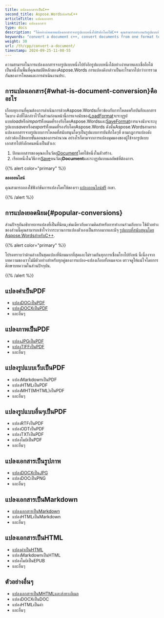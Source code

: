 ```yaml
---
title: แปลงเอกสารเป็นC++
second_title: Aspose.WordsสำหรับC++
articleTitle: แปลงเอกสาร
linktitle: แปลงเอกสาร
type: docs
description: "ได้อย่างง่ายดายแปลงเอกสารจากรูปแบบหนึ่งไปยังอีกโดยใช้C++ คุณสามารถทำงานกับรูปแบบที่นิยมมากที่สุดทั้งหมดเช่นMicrosoft Wordรูปแบบเช่นDOCXหรือDOC,OpenDocumentรูปแบบเช่นODTหรือOTT,รูปแบบเว็บเช่นHTMLหรือXHTML,รูปแบบข้อความเช่นMarkDownหรือTXTและอื่นๆ."
keywords: "convert a document c++, convert documents from one format to another c++, convert to markdown c++, convert pdf to docx C++, convert docx to pdf C++, convert doc to pdf C++, convert a document Aspose for C++"
weight: 30
url: /th/cpp/convert-a-document/
timestamp: 2024-09-25-11-08-55
---
```


ความสามารถในการแปลงเอกสารจากรูปแบบหนึ่งไปยังอีกรูปแบบหนึ่งได้อย่างง่ายดายและเชื่อถือได้เป็นหนึ่งในพื้นที่คุณสมบัติหลักของAspose.Words การแปลงดังกล่าวเป็นอะไรมากไปกว่าการรวมกันของการโหลดและการดำเนินงานประ.

## การแปลงเอกสาร{#what-is-document-conversion}คืออะไร

เกือบทุกงานที่คุณต้องการดำเนินการด้วยAspose.Wordsเกี่ยวข้องกับการโหลดหรือบันทึกเอกสารในบาง ดังที่ได้กล่าวไว้ในส่วนก่อนหน้านี้การแจงนับของ[LoadFormat](https://reference.aspose.com/words/cpp/aspose.words/loadformat/)จะระบุรูปแบบ*load*หรือ*import*ทั้งหมดที่รองรับโดยAspose.Wordsและ[SaveFormat](https://reference.aspose.com/words/cpp/aspose.words/saveformat/)การแจงนับจะระบุรูปแบบ*save*หรือ*export*ทั้งหมดที่รองรับโดยAspose.Words ดังนั้นAspose.Wordsสามารถแปลงเอกสารจากรูปแบบการโหลดที่สนับสนุนใดๆเป็นรูปแบบการบันทึกใดๆที่ ตามกฎการแปลงดังกล่าวต้องใช้หลายขั้นตอนของการคำนวณ อย่างไรก็ตามจากการแปลงมุมมองของผู้ใช้จากรูปแบบเอกสารไปยังอีกคนหนึ่งเป็นตัวเอ:

1. ป้อนเอกสารของคุณลงในวัตถุ[Document](https://reference.aspose.com/words/cpp/class/aspose.words.document)โดยใช้หนึ่งในตัวสร้าง.
1. เรียกหนึ่งในวิธีการ[Save](https://reference.aspose.com/words/cpp/class/aspose.words.saving.save_output_parameters)บนวัตถุ**Document**และระบุรูปแบบผลลัพธ์ที่ต้องการ.

{{% alert color="primary" %}}

**ลองออนไลน์**

คุณสามารถลองใช้ฟังก์ชันการแปลงโดยใช้ของเรา [แปลงออนไลน์ฟรี](https://products.aspose.app/words/conversion) กเขา.

{{% /alert %}}

## การแปลงยอดนิยม{#popular-conversions}

ส่วนปัจจุบันอธิบายการแปลงที่เป็นที่นิยม,เช่นเดียวกับความคิดสำหรับการทำงานร่วมกับบาง ใช้ตัวอย่างของส่วนนี้คุณสามารถเข้าใจว่ากระบวนการแปลงตัวเองเป็นสากลมากและมีจุ [รูปแบบที่สนับสนุนโดย Aspose.WordsสำหรับC++](/words/cpp/supported-document-formats/).

{{% alert color="primary" %}}

โปรดทราบว่าด้านล่างเป็นชุดแปลงที่นิยมมากที่สุดและไม่รวมกันทุกการเชื่อมโยงไปยังหน้ นี้เนื่องจากบทความของเราไม่มีตัวอย่างสำหรับทุกคู่ของการแปลง–แปลงเกือบทั้งหมดจะค ตรวจดูให้แน่ใจโดยการศึกษาบทความในส่วนปัจจุบัน.

{{% /alert %}}

<div class="row">
	<div class="col-md-6">
		<h2>แปลงคำเป็นPDF</h2>
			<ul>
				<li><a href="/words/cpp/convert-a-document-to-pdf/#converting-doc-or-docx-to-pdf">แปลงDOCเป็นPDF</a></li>
				<li><a href="/words/cpp/convert-a-document-to-pdf/#converting-doc-or-docx-to-pdf">แปลงDOCXเป็นPDF</a></li>
				<li>และอื่นๆ</li>
			</ul>
		<h2>แปลงภาพเป็นPDF</h2>
			<ul>
				<li><a href="/words/cpp/convert-a-document-to-pdf/#convert-an-image-to-pdf">แปลงJPGเป็นPDF</a></li>
				<li><a href="/words/cpp/convert-a-document-to-pdf/#convert-an-image-to-pdf">แปลงTIFFเป็นPDF</a></li>
				<li>และอื่นๆ</li>
			</ul>
		<h2>แปลงรูปแบบเว็บเป็นPDF</h2>
			<ul>
				<li>แปลงMarkdownเป็นPDF</li>
				<li>แปลงHTMLเป็นPDF</li>
				<li>แปลงMHT(MHTML)เป็นPDF</li>
				<li>และอื่นๆ</li>
			</ul>
		<h2>แปลงรูปแบบอื่นๆเป็นPDF</h2>
			<ul>
				<li>แปลงRTFเป็นPDF</li>
				<li>แปลงODTเป็นPDF</li>
				<li>แปลงTXTเป็นPDF</li>
				<li>แปลงโมบิเป็นPDF</li>
				<li>และอื่นๆ</li>
			</ul>
	</div>
	<div class="col-md-6">
		<h2>แปลงเอกสารเป็นรูปภาพ</h2>
			<ul>
				<li><a href="/words/cpp/convert-a-document-to-an-image/">แปลงDOCXเป็นJPG</a></li>
				<li>แปลงDOCเป็นPNG</li>
				<li>และอื่นๆ</li>
			</ul>
		<h2>แปลงเอกสารเป็นMarkdown</h2>
			<ul>
				<li><a href="/words/cpp/convert-a-document-to-markdown/">แปลงเอกสารเป็นMarkdown</a></li>
				<li>แปลงHTMLเป็นMarkdown</li>
				<li>และอื่นๆ</li>
			</ul>
		<h2>แปลงเอกสารเป็นHTML</h2>
			<ul>
				<li><a href="/words/cpp/convert-a-document-to-html-mhtml-or-epub/#convert-a-document">แปลงคำเป็นHTML</a></li>
				<li>แปลงMarkdownเป็นHTML</li>
				<li>แปลงโมบิเป็นEPUB</li>
				<li>และอื่นๆ</li>
			</ul>
		<h2>ตัวอย่างอื่นๆ</h2>
			<ul>
				<li><a href="/words/cpp/convert-a-document-to-mhtml-and-send-it-by-email/">แปลงเอกสารเป็นMHTMLและส่งทางอีเมล</a></li>
				<li>แปลงDOCXเป็นDOC</li>
				<li>แปลงHTMLเป็นคำ</li>
				<li>และอื่นๆ</li>
			</ul>
	</div>
</div>
